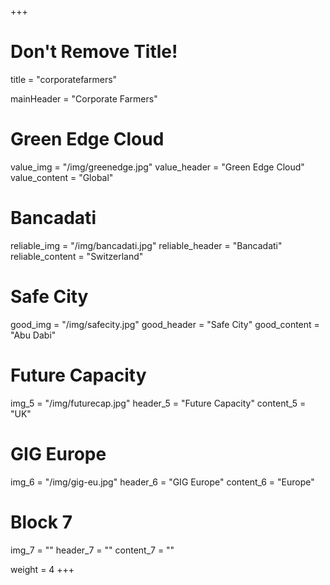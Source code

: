 +++
# Don't Remove Title!
title = "corporatefarmers"

mainHeader = "Corporate Farmers"

# Green Edge Cloud
value_img = "/img/greenedge.jpg"
value_header = "Green Edge Cloud"
value_content = "Global"

# Bancadati
reliable_img = "/img/bancadati.jpg"
reliable_header = "Bancadati"
reliable_content = "Switzerland"

# Safe City
good_img = "/img/safecity.jpg"
good_header = "Safe City"
good_content = "Abu Dabi"

# Future Capacity
img_5 = "/img/futurecap.jpg"
header_5 = "Future Capacity"
content_5 = "UK"

# GIG Europe
img_6 = "/img/gig-eu.jpg"
header_6 = "GIG Europe"
content_6 = "Europe"

# Block 7
img_7 = ""
header_7 = ""
content_7 = ""

weight = 4
+++
